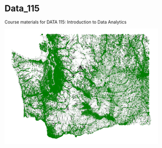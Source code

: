 # Data_115
Course materials for DATA 115: Introduction to Data Analytics 


![Census Blocks of Washington State](https://raw.githubusercontent.com/drdeford/Data_115/master/BLOCK53.png)
